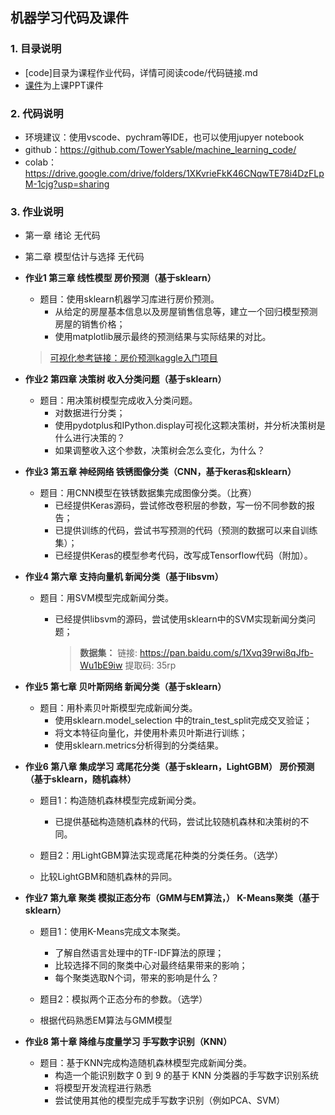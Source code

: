 ## 机器学习代码及课件

### 1. 目录说明

- [code]目录为课程作业代码，详情可阅读code/代码链接.md
- [课件]()为上课PPT课件

### 2. 代码说明

- 环境建议：使用vscode、pychram等IDE，也可以使用jupyer notebook
- github：https://github.com/TowerYsable/machine_learning_code/
- colab：https://drive.google.com/drive/folders/1XKvrieFkK46CNqwTE78i4DzFLpM-1cjg?usp=sharing

### 3. 作业说明

- 第一章 绪论                      无代码

- 第二章 模型估计与选择    无代码

- **作业1 第三章 线性模型              房价预测（基于sklearn）**

  - 题目：使用sklearn机器学习库进行房价预测。
    - 从给定的房屋基本信息以及房屋销售信息等，建立一个回归模型预测房屋的销售价格；
    - 使用matplotlib展示最终的预测结果与实际结果的对比。

  > [可视化参考链接：房价预测](https://www.kaggle.com/marsggbo/kaggle)[kaggle](https://www.kaggle.com/marsggbo/kaggle)[入门项目](https://www.kaggle.com/marsggbo/kaggle)

- **作业2 第四章 决策树                  收入分类问题（基于sklearn）**

  - 题目：用决策树模型完成收入分类问题。
    - 对数据进行分类；
    - 使用pydotplus和IPython.display可视化这颗决策树，并分析决策树是什么进行决策的？
    - 如果调整收入这个参数，决策树会怎么变化，为什么？

- **作业3 第五章 神经网络              铁锈图像分类（CNN，基于keras和sklearn）**

  - 题目：用CNN模型在铁锈数据集完成图像分类。（比赛）
    - 已经提供Keras源码，尝试修改卷积层的参数，写一份不同参数的报告；
    - 已提供训练的代码，尝试书写预测的代码（预测的数据可以来自训练集）；
    - 已经提供Keras的模型参考代码，改写成Tensorflow代码（附加）。 

- **作业4 第六章 支持向量机          新闻分类（基于libsvm）**

  - 题目：用SVM模型完成新闻分类。
    - 已经提供libsvm的源码，尝试使用sklearn中的SVM实现新闻分类问题；
    
      > **数据集：** 链接: https://pan.baidu.com/s/1Xvq39rwi8qJfb-Wu1bE9iw    提取码: 35rp

- **作业5 第七章 贝叶斯网络          新闻分类（基于sklearn）**

  - 题目：用朴素贝叶斯模型完成新闻分类。
    - 使用sklearn.model_selection 中的train_test_split完成交叉验证；
    - 将文本特征向量化，并使用朴素贝叶斯进行训练； 
    - 使用sklearn.metrics分析得到的分类结果。

- **作业6 第八章 集成学习             鸢尾花分类（基于sklearn，LightGBM）  房价预测（基于sklearn，随机森林）**

  - 题目1：构造随机森林模型完成新闻分类。

    - 已提供基础构造随机森林的代码，尝试比较随机森林和决策树的不同。

  - 题目2：用LightGBM算法实现鸢尾花种类的分类任务。（选学）
  - 比较LightGBM和随机森林的异同。
  
- **作业7 第九章 聚类                    模拟正态分布（GMM与EM算法，）  K-Means聚类（基于sklearn）**

  - 题目1：使用K-Means完成文本聚类。

    - 了解自然语言处理中的TF-IDF算法的原理；
    - 比较选择不同的聚类中心对最终结果带来的影响；
    - 每个聚类选取N个词，带来的影响是什么？

  - 题目2：模拟两个正态分布的参数。（选学）
  - 根据代码熟悉EM算法与GMM模型
  
- **作业8 第十章 降维与度量学习  手写数字识别（KNN）**

  - 题目：基于KNN完成构造随机森林模型完成新闻分类。
    - 构造一个能识别数字 0 到 9 的基于 KNN 分类器的手写数字识别系统
    - 将模型开发流程进行熟悉
    - 尝试使用其他的模型完成手写数字识别（例如PCA、SVM）